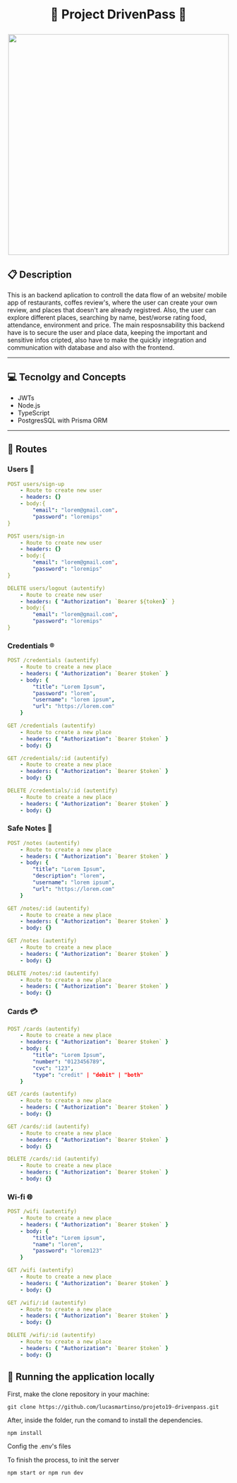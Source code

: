 # <p align = "center">🔐 Project DrivenPass 🔐</p>

<p align="center">
   <img src="https://img.freepik.com/vetores-premium/icone-de-desenho-animado-simples-com-cadeado-de-metal-em-branco_126267-9828.jpg" width="500" height="500" object-fit="cover"/>
</p>

##  :clipboard: Description

This is an backend aplication to controll the data flow of an website/ mobile app of restaurants, coffes review's, where the user can create your own review, and places that doesn't are already registred. Also, the user can explore different places, searching by name, best/worse rating food, attendance, environment and price. The main resposnsability this backend have is to secure the user and place data, keeping the important and sensitive infos cripted, also have to make the quickly integration and communication with database and also with the frontend. 
***

## :computer:	 Tecnolgy and Concepts 

- JWTs
- Node.js
- TypeScript
- PostgresSQL with Prisma ORM

***

## :rocket: Routes

### Users 👥

```yml
POST users/sign-up
    - Route to create new user
    - headers: {}
    - body:{
        "email": "lorem@gmail.com",
        "password": "loremips"
}
```

```yml
POST users/sign-in
    - Route to create new user
    - headers: {}
    - body:{
        "email": "lorem@gmail.com",
        "password": "loremips"
}
```

```yml
DELETE users/logout (autentify)
    - Route to create new user
    - headers: { "Authorization": `Bearer ${token}` }
    - body:{
        "email": "lorem@gmail.com",
        "password": "loremips"
}
```

### Credentials ®️

```yml 
POST /credentials (autentify)
    - Route to create a new place
    - headers: { "Authorization": `Bearer $token` }
    - body: {
        "title": "Lorem Ipsum",
        "password": "lorem",
        "username": "lorem ipsum",
        "url": "https://lorem.com"
    }
```

```yml 
GET /credentials (autentify)
    - Route to create a new place
    - headers: { "Authorization": `Bearer $token` }
    - body: {}
```

```yml 
GET /credentials/:id (autentify)
    - Route to create a new place
    - headers: { "Authorization": `Bearer $token` }
    - body: {}
```

```yml 
DELETE /credentials/:id (autentify)
    - Route to create a new place
    - headers: { "Authorization": `Bearer $token` }
    - body: {}
```

### Safe Notes 📝


```yml 
POST /notes (autentify)
    - Route to create a new place
    - headers: { "Authorization": `Bearer $token` }
    - body: {
        "title": "Lorem Ipsum",
        "description": "lorem",
        "username": "lorem ipsum",
        "url": "https://lorem.com"
    }
```

```yml 
GET /notes/:id (autentify)
    - Route to create a new place
    - headers: { "Authorization": `Bearer $token` }
    - body: {}
```

```yml 
GET /notes (autentify)
    - Route to create a new place
    - headers: { "Authorization": `Bearer $token` }
    - body: {}
```

```yml 
DELETE /notes/:id (autentify)
    - Route to create a new place
    - headers: { "Authorization": `Bearer $token` }
    - body: {}
```

### Cards 💳 

```yml 
POST /cards (autentify)
    - Route to create a new place
    - headers: { "Authorization": `Bearer $token` }
    - body: {
        "title": "Lorem Ipsum",
        "number": "0123456789",
        "cvc": "123",
        "type": "credit" | "debit" | "both"
    }
```

```yml 
GET /cards (autentify)
    - Route to create a new place
    - headers: { "Authorization": `Bearer $token` }
    - body: {}
```

```yml 
GET /cards/:id (autentify)
    - Route to create a new place
    - headers: { "Authorization": `Bearer $token` }
    - body: {}
```

```yml 
DELETE /cards/:id (autentify)
    - Route to create a new place
    - headers: { "Authorization": `Bearer $token` }
    - body: {}
```

### Wi-fi 🌐

```yml 
POST /wifi (autentify)
    - Route to create a new place
    - headers: { "Authorization": `Bearer $token` }
    - body: {
        "title": "Lorem ipsum",
        "name": "lorem",
        "password": "lorem123"
    }
```

```yml 
GET /wifi (autentify)
    - Route to create a new place
    - headers: { "Authorization": `Bearer $token` }
    - body: {}
```

```yml 
GET /wifi/:id (autentify)
    - Route to create a new place
    - headers: { "Authorization": `Bearer $token` }
    - body: {}
```

```yml 
DELETE /wifi/:id (autentify)
    - Route to create a new place
    - headers: { "Authorization": `Bearer $token` }
    - body: {}
```

## 🏁 Running the application locally

First, make the clone repository in your machine:

```
git clone https://github.com/lucasmartinso/projeto19-drivenpass.git
```

After, inside the folder, run the comand to install the dependencies.

```
npm install
```
Config the .env's files

To finish the process, to init the server
```
npm start or npm run dev
```
